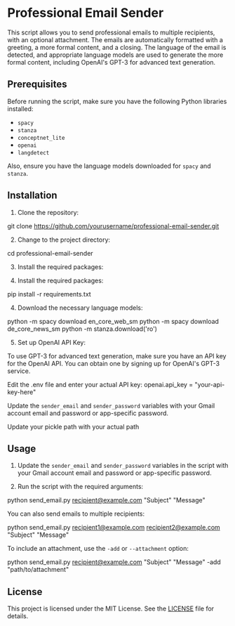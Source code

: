 # Professional Email Sender

This script allows you to send professional emails to multiple recipients, with an optional attachment. The emails are automatically formatted with a greeting, a more formal content, and a closing. The language of the email is detected, and appropriate language models are used to generate the more formal content, including OpenAI's GPT-3 for advanced text generation.

## Prerequisites

Before running the script, make sure you have the following Python libraries installed:

- `spacy`
- `stanza`
- `conceptnet_lite`
- `openai`
- `langdetect`

Also, ensure you have the language models downloaded for `spacy` and `stanza`.

## Installation

1. Clone the repository:

git clone https://github.com/yourusername/professional-email-sender.git

2. Change to the project directory:

cd professional-email-sender

3. Install the required packages:


3. Install the required packages:

pip install -r requirements.txt

4. Download the necessary language models:

python -m spacy download en_core_web_sm
python -m spacy download de_core_news_sm
python -m stanza.download('ro')

5. Set up OpenAI API Key:

To use GPT-3 for advanced text generation, make sure you have an API key for the OpenAI API. You can obtain one by signing up for OpenAI's GPT-3 service.

Edit the .env file and enter your actual API key:
openai.api_key = "your-api-key-here"

 Update the `sender_email` and `sender_password` variables with your Gmail account email and password or app-specific password.
 
 Update your pickle path with your actual path

## Usage

1. Update the `sender_email` and `sender_password` variables in the script with your Gmail account email and password or app-specific password.

2. Run the script with the required arguments:

python send_email.py recipient@example.com "Subject" "Message"

You can also send emails to multiple recipients:

python send_email.py recipient1@example.com recipient2@example.com "Subject" "Message"

To include an attachment, use the `-add` or `--attachment` option:

python send_email.py recipient@example.com "Subject" "Message" -add "path/to/attachment"

## License

This project is licensed under the MIT License. See the [LICENSE](LICENSE) file for details.



